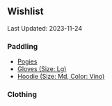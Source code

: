 ## Wishlist
Last Updated: 2023-11-24

### Paddling
- [Pogies](https://www.nrs.com/nrs-clutch-pogies/p79c)
- [Gloves (Size: Lg)](https://www.nrs.com/nrs-mens-hydroskin-gloves/p6wy)
- [Hoodie (Size: Md, Color: Vino)](https://www.nrs.com/nrs-mens-silkweight-hoodie/pdn7)


### Clothing
